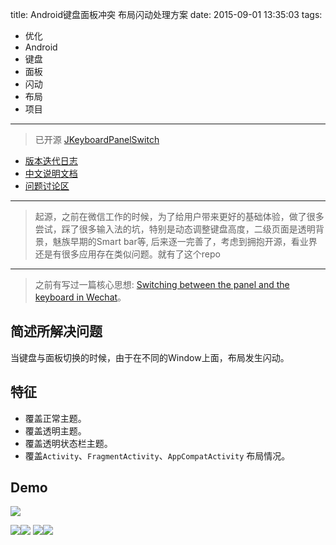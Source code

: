 title: Android键盘面板冲突 布局闪动处理方案
date: 2015-09-01 13:35:03
tags:
- 优化
- Android
- 键盘
- 面板
- 闪动
- 布局
- 项目

---

> 已开源 [JKeyboardPanelSwitch](https://github.com/Jacksgong/JKeyboardPanelSwitch)

- [版本迭代日志](https://github.com/Jacksgong/JKeyboardPanelSwitch/blob/master/CHANGELOG.md)
- [中文说明文档](https://github.com/Jacksgong/JKeyboardPanelSwitch/blob/master/README.md)
- [问题讨论区](https://github.com/Jacksgong/JKeyboardPanelSwitch/issues)

<!-- more -->

---

> 起源，之前在微信工作的时候，为了给用户带来更好的基础体验，做了很多尝试，踩了很多输入法的坑，特别是动态调整键盘高度，二级页面是透明背景，魅族早期的Smart bar等, 后来逐一完善了，考虑到拥抱开源，看业界还是有很多应用存在类似问题。就有了这个repo

---

> 之前有写过一篇核心思想: [Switching between the panel and the keyboard in Wechat](http://blog.dreamtobe.cn/2015/02/07/Switching-between-the-panel-and-the-keyboard/)。

## 简述所解决问题

当键盘与面板切换的时候，由于在不同的Window上面，布局发生闪动。

## 特征

- 覆盖正常主题。
- 覆盖透明主题。
- 覆盖透明状态栏主题。
- 覆盖`Activity`、`FragmentActivity`、`AppCompatActivity` 布局情况。

## Demo

![](/img/keyboard_pannel_switch-demo_snapshot.jpg)

![](/img/keyboard_pannel_switch-non-fullscreen_resolved.gif)![](/img/keyboard_pannel_switch-fullscreen_resolved.gif)
![](/img/keyboard_pannel_switch-adjust_resolved.gif)![](/img/keyboard_pannel_switch-adjust_unresolved.gif)
